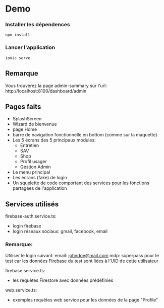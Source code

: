 # Demo
### Installer les dépendences
```
npm install
```
### Lancer l'application
```
ionic serve
```

## Remarque
Vous trouverez la page admin-summary sur l'url: 
http://localhost:8100/dashboard/admin

## Pages faits
* SplashScreen
* Wizard de bienvenue
* page Home
* barre de navigation fonctionnelle en bottom (comme sur la maquette)
* Les 5 écrans des 5 principaux modules:
    * Entretien
    * SAV
    * Shop
    * Profil usager
    * Gestion Admin
* Le menu principal
* Les écrans (fake) de login
* Un squelette de code comportant des services pour les fonctions partagées de l'application

## Services utilisés 
firebase-auth.service.ts: 
* login firebase
* login réseaux sociaux: gmail, facebook, email

### Remarque: 
Utiliser le login suivant:
email: johndoe@mail.com 
mdp: superpass
pour le test car les données Firebase du test sont liées à l'UID de cette utilisateur

firebase.service.ts: 
* les requêtes Firestore avec données prédéfinies

web.service.ts: 
* exemples requêtes web service pour les données de la page "Profile"
